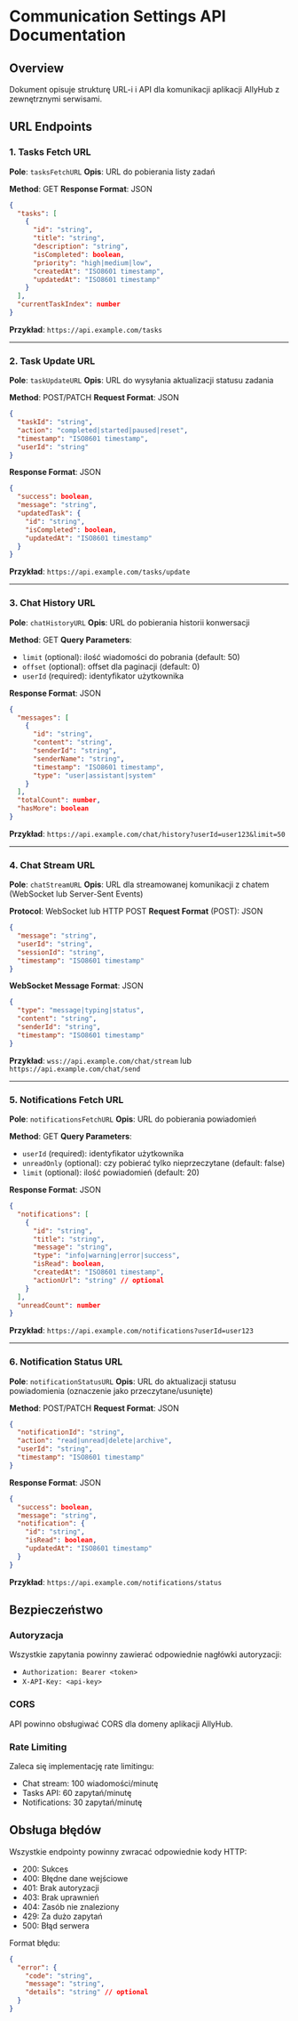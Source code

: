 # Communication Settings API Documentation

## Overview
Dokument opisuje strukturę URL-i i API dla komunikacji aplikacji AllyHub z zewnętrznymi serwisami.

## URL Endpoints

### 1. Tasks Fetch URL
**Pole**: `tasksFetchURL`
**Opis**: URL do pobierania listy zadań

**Method**: GET
**Response Format**: JSON
```json
{
  "tasks": [
    {
      "id": "string",
      "title": "string",
      "description": "string",
      "isCompleted": boolean,
      "priority": "high|medium|low",
      "createdAt": "ISO8601 timestamp",
      "updatedAt": "ISO8601 timestamp"
    }
  ],
  "currentTaskIndex": number
}
```

**Przykład**: `https://api.example.com/tasks`

---

### 2. Task Update URL
**Pole**: `taskUpdateURL`
**Opis**: URL do wysyłania aktualizacji statusu zadania

**Method**: POST/PATCH
**Request Format**: JSON
```json
{
  "taskId": "string",
  "action": "completed|started|paused|reset",
  "timestamp": "ISO8601 timestamp",
  "userId": "string"
}
```

**Response Format**: JSON
```json
{
  "success": boolean,
  "message": "string",
  "updatedTask": {
    "id": "string",
    "isCompleted": boolean,
    "updatedAt": "ISO8601 timestamp"
  }
}
```

**Przykład**: `https://api.example.com/tasks/update`

---

### 3. Chat History URL
**Pole**: `chatHistoryURL`
**Opis**: URL do pobierania historii konwersacji

**Method**: GET
**Query Parameters**: 
- `limit` (optional): ilość wiadomości do pobrania (default: 50)
- `offset` (optional): offset dla paginacji (default: 0)
- `userId` (required): identyfikator użytkownika

**Response Format**: JSON
```json
{
  "messages": [
    {
      "id": "string",
      "content": "string",
      "senderId": "string",
      "senderName": "string",
      "timestamp": "ISO8601 timestamp",
      "type": "user|assistant|system"
    }
  ],
  "totalCount": number,
  "hasMore": boolean
}
```

**Przykład**: `https://api.example.com/chat/history?userId=user123&limit=50`

---

### 4. Chat Stream URL
**Pole**: `chatStreamURL`
**Opis**: URL dla streamowanej komunikacji z chatem (WebSocket lub Server-Sent Events)

**Protocol**: WebSocket lub HTTP POST
**Request Format** (POST): JSON
```json
{
  "message": "string",
  "userId": "string",
  "sessionId": "string",
  "timestamp": "ISO8601 timestamp"
}
```

**WebSocket Message Format**: JSON
```json
{
  "type": "message|typing|status",
  "content": "string",
  "senderId": "string",
  "timestamp": "ISO8601 timestamp"
}
```

**Przykład**: `wss://api.example.com/chat/stream` lub `https://api.example.com/chat/send`

---

### 5. Notifications Fetch URL
**Pole**: `notificationsFetchURL`
**Opis**: URL do pobierania powiadomień

**Method**: GET
**Query Parameters**:
- `userId` (required): identyfikator użytkownika
- `unreadOnly` (optional): czy pobierać tylko nieprzeczytane (default: false)
- `limit` (optional): ilość powiadomień (default: 20)

**Response Format**: JSON
```json
{
  "notifications": [
    {
      "id": "string",
      "title": "string",
      "message": "string",
      "type": "info|warning|error|success",
      "isRead": boolean,
      "createdAt": "ISO8601 timestamp",
      "actionUrl": "string" // optional
    }
  ],
  "unreadCount": number
}
```

**Przykład**: `https://api.example.com/notifications?userId=user123`

---

### 6. Notification Status URL
**Pole**: `notificationStatusURL`
**Opis**: URL do aktualizacji statusu powiadomienia (oznaczenie jako przeczytane/usunięte)

**Method**: POST/PATCH
**Request Format**: JSON
```json
{
  "notificationId": "string",
  "action": "read|unread|delete|archive",
  "userId": "string",
  "timestamp": "ISO8601 timestamp"
}
```

**Response Format**: JSON
```json
{
  "success": boolean,
  "message": "string",
  "notification": {
    "id": "string",
    "isRead": boolean,
    "updatedAt": "ISO8601 timestamp"
  }
}
```

**Przykład**: `https://api.example.com/notifications/status`

## Bezpieczeństwo

### Autoryzacja
Wszystkie zapytania powinny zawierać odpowiednie nagłówki autoryzacji:
- `Authorization: Bearer <token>`
- `X-API-Key: <api-key>`

### CORS
API powinno obsługiwać CORS dla domeny aplikacji AllyHub.

### Rate Limiting
Zaleca się implementację rate limitingu:
- Chat stream: 100 wiadomości/minutę
- Tasks API: 60 zapytań/minutę
- Notifications: 30 zapytań/minutę

## Obsługa błędów
Wszystkie endpointy powinny zwracać odpowiednie kody HTTP:
- 200: Sukces
- 400: Błędne dane wejściowe
- 401: Brak autoryzacji
- 403: Brak uprawnień
- 404: Zasób nie znaleziony
- 429: Za dużo zapytań
- 500: Błąd serwera

Format błędu:
```json
{
  "error": {
    "code": "string",
    "message": "string",
    "details": "string" // optional
  }
}
```